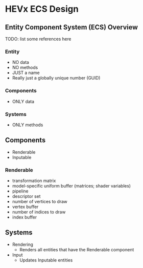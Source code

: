 # HEVx ECS Design #

## Entity Component System (ECS) Overview ##
TODO: list some references here

### Entity ###
- NO data
- NO methods
- JUST a name
- Really just a globally unique number (GUID)

### Components ###
- ONLY data

### Systems ###
- ONLY methods

## Components ##
- Renderable
- Inputable

### Renderable
- transformation matrix
- model-specific uniform buffer (matrices; shader variables)
- pipeline
- descriptor set
- number of vertices to draw
- vertex buffer
- number of indices to draw
- index buffer

## Systems ##
- Rendering
  - Renders all entities that have the Renderable component
- Input
  - Updates Inputable entities